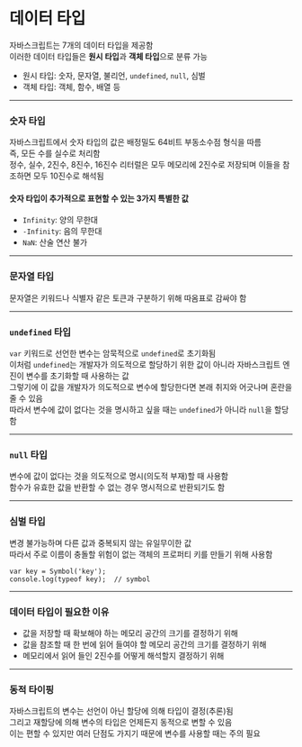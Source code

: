 # 데이터 타입

자바스크립트는 7개의 데이터 타입을 제공함  
이러한 데이터 타입들은 **원시 타입**과 **객체 타입**으로 분류 가능

- 원시 타입: 숫자, 문자열, 불리언, `undefined`, `null`, 심벌
- 객체 타입: 객체, 함수, 배열 등

---

### 숫자 타입

자바스크립트에서 숫자 타입의 값은 배정밀도 64비트 부동소수점 형식을 따름  
즉, 모든 수를 실수로 처리함  
정수, 실수, 2진수, 8진수, 16진수 리터럴은 모두 메모리에 2진수로 저장되며 이들을 참조하면 모두 10진수로 해석됨

#### 숫자 타입이 추가적으로 표현할 수 있는 3가지 특별한 값

- `Infinity`: 양의 무한대
- `-Infinity`: 음의 무한대
- `NaN`: 산술 연산 불가

---

### 문자열 타입

문자열은 키워드나 식별자 같은 토큰과 구분하기 위해 따옴표로 감싸야 함

---

### `undefined` 타입

`var` 키워드로 선언한 변수는 암묵적으로 `undefined`로 초기화됨  
이처럼 `undefined`는 개발자가 의도적으로 할당하기 위한 값이 아니라 자바스크립트 엔진이 변수를 초기화할 때 사용하는 값  
그렇기에 이 값을 개발자가 의도적으로 변수에 할당한다면 본래 취지와 어긋나며 혼란을 줄 수 있음  
따라서 변수에 값이 없다는 것을 명시하고 싶을 때는 `undefined`가 아니라 `null`을 할당함

---

### `null` 타입

변수에 값이 없다는 것을 의도적으로 명시(의도적 부재)할 때 사용함  
함수가 유효한 값을 반환할 수 없는 경우 명시적으로 반환되기도 함

---

### 심벌 타입

변경 불가능하며 다른 값과 중복되지 않는 유일무이한 값  
따라서 주로 이름이 충돌할 위험이 없는 객체의 프로퍼티 키를 만들기 위해 사용함

```
var key = Symbol('key');
console.log(typeof key);  // symbol
```

---

### 데이터 타입이 필요한 이유

- 값을 저장할 때 확보해야 하는 메모리 공간의 크기를 결정하기 위해
- 값을 참조할 때 한 번에 읽어 들여야 할 메모리 공간의 크기를 결정하기 위해
- 메모리에서 읽어 들인 2진수를 어떻게 해석할지 결정하기 위해

---

### 동적 타이핑

자바스크립트의 변수는 선언이 아닌 할당에 의해 타입이 결정(추론)됨  
그리고 재할당에 의해 변수의 타입은 언제든지 동적으로 변할 수 있음  
이는 편할 수 있지만 여러 단점도 가지기 때문에 변수를 사용할 때는 주의 필요
